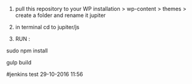 1. pull this repository to your WP installation > wp-content > themes > create a folder and rename it jupiter

2. in terminal cd to jupiter/js

3. RUN :

sudo npm install 

gulp build

#jenkins test 29-10-2016 11:56 